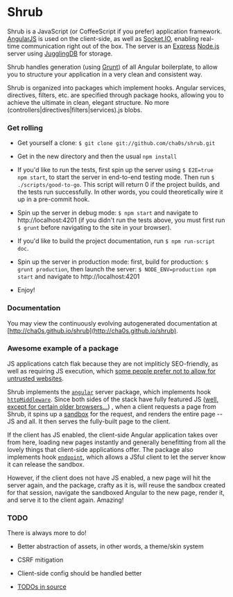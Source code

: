 Shrub
=====

Shrub is a JavaScript (or CoffeeScript if you prefer) application
framework. [AngularJS](http://angularjs.org/) is used on the client-side, as
well as [Socket.IO](http://socket.io/), enabling real-time communication right
out of the box. The server is an [Express](http://expressjs.com)
[Node.js](http://nodejs.org/) server using
[JugglingDB](https://github.com/1602/jugglingdb) for storage.

Shrub handles generation (using [Grunt](http://gruntjs.com/)) of all Angular
boilerplate, to allow you to structure your application in a very clean and
consistent way.

Shrub is organized into packages which implement hooks. Angular services,
directives, filters, etc. are specified through package hooks, allowing you to
achieve the ultimate in clean, elegant structure. No more
(controllers|directives|filters|services).js blobs.

### Get rolling

* Get yourself a clone: `$ git clone git://github.com/cha0s/shrub.git`

* Get in the new directory and then the usual `npm install`

* If you'd like to run the tests, first spin up the server using
  `$ E2E=true npm start`, to start the server in end-to-end testing mode. Then
  run `$ ./scripts/good-to-go`. This script will return 0 if the project
  builds, and the tests run successfully. In other words, you could
  theoretically wire it up in a pre-commit hook.

* Spin up the server in debug mode: `$ npm start` and navigate to
  http://localhost:4201 (if you didn't run the tests above, you must first run
  `$ grunt` before navigating to the site in your browser).

* If you'd like to build the project documentation, run `$ npm run-script doc`.

* Spin up the server in production mode: first, build for production:
  `$ grunt production`, then launch the server:
  `$ NODE_ENV=production npm start` and navigate to http://localhost:4201

* Enjoy!

### Documentation

You may view the continuously evolving autogenerated documentation at
[http://cha0s.github.io/shrub](http://cha0s.github.io/shrub).

### Awesome example of a package

JS applications catch flak because they are not impliticly SEO-friendly,
as well as requiring JS execution, which [some people prefer not to
allow for untrusted websites](http://www.wired.com/threatlevel/2013/09/freedom-hosting-fbi/).

Shrub implements the
[`angular`](http://cha0s.github.io/shrub/server/packages/angular/index.html)
server package, which implements 
hook
[`httpMiddleware`](http://cha0s.github.io/shrub/hooks.html#httpmiddleware).
Since both sides of the stack have fully featured JS
([well, except for certain older browsers...](http://www.youtube.com/watch?v=lD9FAOPBiDk))
, when a client requests a page from Shrub, it spins up a
[sandbox](http://cha0s.github.io/shrub/server/sandboxes.html) for the request,
and renders the entire page -- JS and all. It then serves the fully-built page
to the client.

If the client has JS enabled, the client-side Angular application takes over
from here, loading new pages instantly and generally benefitting from all the
lovely things that client-side applications offer. The package also implements
hook
[`endpoint`](http://cha0s.github.io/shrub/hooks.html#endpoint), which allows a
JSful client to let the server know it can release the sandbox.

However, if the client does not have JS enabled, a new page will hit the server
again, and the package, crafty as it is, will reuse the sandbox created for
that session, navigate the sandboxed Angular to the new page, render it, and
serve it to the client again. Amazing! 

### TODO

There is always more to do! 

* Better abstraction of assets, in other words, a theme/skin system

* CSRF mitigation

* Client-side config should be handled better

* [TODOs in source](http://cha0s.github.io/shrub/todos.html)
